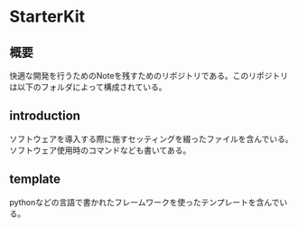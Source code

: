 # StarterKit
## 概要
快適な開発を行うためのNoteを残すためのリポジトリである。このリポジトリは以下のフォルダによって構成されている。

## introduction
ソフトウェアを導入する際に施すセッティングを綴ったファイルを含んでいる。ソフトウェア使用時のコマンドなども書いてある。

## template
pythonなどの言語で書かれたフレームワークを使ったテンプレートを含んでいる。
